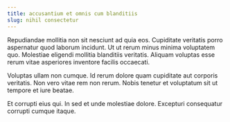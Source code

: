 ```yaml
---
title: accusantium et omnis cum blanditiis
slug: nihil consectetur
---
```


Repudiandae mollitia non sit nesciunt ad quia eos. Cupiditate veritatis porro aspernatur quod laborum incidunt. Ut ut rerum minus minima voluptatem quo. Molestiae eligendi mollitia blanditiis veritatis. Aliquam voluptas esse rerum vitae asperiores inventore facilis occaecati.

Voluptas ullam non cumque. Id rerum dolore quam cupiditate aut corporis veritatis. Non vero vitae rem non rerum. Nobis tenetur et voluptatum sit ut tempore et iure beatae.

Et corrupti eius qui. In sed et unde molestiae dolore. Excepturi consequatur corrupti cumque itaque.
